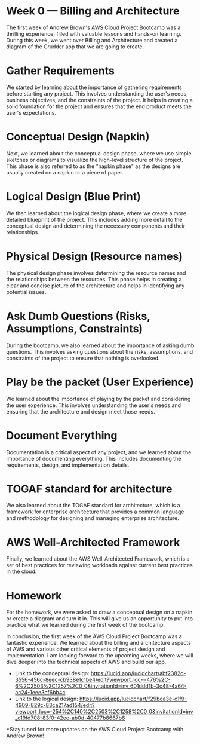 # Week 0 — Billing and Architecture
The first week of Andrew Brown's AWS Cloud Project Bootcamp was a thrilling experience, filled with valuable lessons and hands-on learning. During this week, we went over Billing and Architecture and created a diagram of the Crudder app that we are going to create.

# Gather Requirements
We started by learning about the importance of gathering requirements before starting any project. This involves understanding the user's needs, business objectives, and the constraints of the project. It helps in creating a solid foundation for the project and ensures that the end product meets the user's expectations.

# Conceptual Design (Napkin)
Next, we learned about the conceptual design phase, where we use simple sketches or diagrams to visualize the high-level structure of the project. This phase is also referred to as the "napkin phase" as the designs are usually created on a napkin or a piece of paper.

# Logical Design (Blue Print)
We then learned about the logical design phase, where we create a more detailed blueprint of the project. This includes adding more detail to the conceptual design and determining the necessary components and their relationships.

# Physical Design (Resource names)
The physical design phase involves determining the resource names and the relationships between the resources. This phase helps in creating a clear and concise picture of the architecture and helps in identifying any potential issues.

# Ask Dumb Questions (Risks, Assumptions, Constraints)
During the bootcamp, we also learned about the importance of asking dumb questions. This involves asking questions about the risks, assumptions, and constraints of the project to ensure that nothing is overlooked.

# Play be the packet (User Experience)
We learned about the importance of playing by the packet and considering the user experience. This involves understanding the user's needs and ensuring that the architecture and design meet those needs.

# Document Everything
Documentation is a critical aspect of any project, and we learned about the importance of documenting everything. This includes documenting the requirements, design, and implementation details.

# TOGAF standard for architecture
We also learned about the TOGAF standard for architecture, which is a framework for enterprise architecture that provides a common language and methodology for designing and managing enterprise architecture.

# AWS Well-Architected Framework
Finally, we learned about the AWS Well-Architected Framework, which is a set of best practices for reviewing workloads against current best practices in the cloud.

# Homework 
For the homework, we were asked to draw a conceptual design on a napkin or create a diagram and turn it in. This will give us an opportunity to put into practice what we learned during the first week of the bootcamp.

In conclusion, the first week of the AWS Cloud Project Bootcamp was a fantastic experience. We learned about the billing and architecture aspects of AWS and various other critical elements of project design and implementation. I am looking forward to the upcoming weeks, where we will dive deeper into the technical aspects of AWS and build our app.

- Link to the conceptual design: https://lucid.app/lucidchart/abf2382d-3556-456c-8eec-cb938e1c1be4/edit?viewport_loc=-476%2C-6%2C2503%2C1257%2C0_0&invitationId=inv_601ddd1b-3c48-4a64-ac24-1eee3cf6bb4c
- Link to the logical design: https://lucid.app/lucidchart/f29bca3e-c1f9-4909-829c-83ca217ad154/edit?viewport_loc=-254%2C140%2C2503%2C1258%2C0_0&invitationId=inv_c19fd708-83f0-42ee-ab0d-40477b8667b6

*Stay tuned for more updates on the AWS Cloud Project Bootcamp with Andrew Brown!


